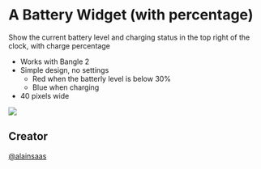 # A Battery Widget (with percentage)

Show the current battery level and charging status in the top right of the clock, with charge percentage

- Works with Bangle 2
- Simple design, no settings
  - Red when the batterly level is below 30%
  - Blue when charging
- 40 pixels wide

![](a_battery_widget-pic.jpg)

## Creator

[@alainsaas](https://github.com/alainsaas)
